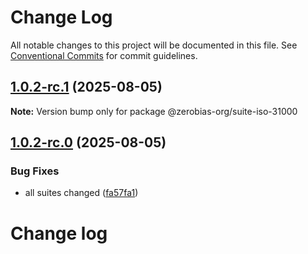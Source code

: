 # Change Log

All notable changes to this project will be documented in this file.
See [Conventional Commits](https://conventionalcommits.org) for commit guidelines.

## [1.0.2-rc.1](https://github.com/zerobias-org/suite/compare/@zerobias-org/suite-iso-31000@1.0.2-rc.0...@zerobias-org/suite-iso-31000@1.0.2-rc.1) (2025-08-05)

**Note:** Version bump only for package @zerobias-org/suite-iso-31000





## [1.0.2-rc.0](https://github.com/zerobias-org/suite/compare/@zerobias-org/suite-iso-31000@1.0.1...@zerobias-org/suite-iso-31000@1.0.2-rc.0) (2025-08-05)


### Bug Fixes

* all suites changed ([fa57fa1](https://github.com/zerobias-org/suite/commit/fa57fa1af7628003297df46b2d7740fe95bd2666))





# Change log
